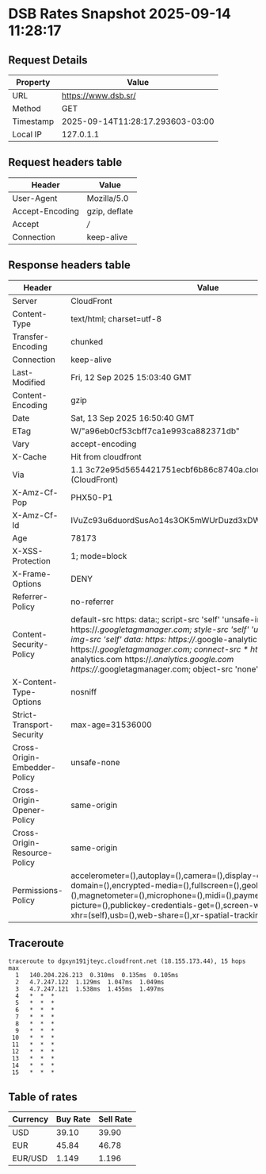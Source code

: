 # DSB Rates Snapshot 2025-09-14 11:28:17
## Request Details

| Property | Value |
|----------|-------|
| URL | https://www.dsb.sr/ |
| Method | GET |
| Timestamp | 2025-09-14T11:28:17.293603-03:00 |
| Local IP | 127.0.1.1 |
    
## Request headers table

| Header | Value |
|--------|-------|
| User-Agent | Mozilla/5.0 |
| Accept-Encoding | gzip, deflate |
| Accept | */* |
| Connection | keep-alive |

    
## Response headers table
| Header | Value |
|--------|-------|
| Server | CloudFront |
| Content-Type | text/html; charset=utf-8 |
| Transfer-Encoding | chunked |
| Connection | keep-alive |
| Last-Modified | Fri, 12 Sep 2025 15:03:40 GMT |
| Content-Encoding | gzip |
| Date | Sat, 13 Sep 2025 16:50:40 GMT |
| ETag | W/"a96eb0cf53cbff7ca1e993ca882371db" |
| Vary | accept-encoding |
| X-Cache | Hit from cloudfront |
| Via | 1.1 3c72e95d5654421751ecbf6b86c8740a.cloudfront.net (CloudFront) |
| X-Amz-Cf-Pop | PHX50-P1 |
| X-Amz-Cf-Id | IVuZc93u6duordSusAo14s3OK5mWUrDuzd3xDWPloRtvnnm8pefHDg== |
| Age | 78173 |
| X-XSS-Protection | 1; mode=block |
| X-Frame-Options | DENY |
| Referrer-Policy | no-referrer |
| Content-Security-Policy | default-src https: data:; script-src 'self' 'unsafe-inline' https://*.googletagmanager.com; style-src 'self' 'unsafe-inline' data:; img-src 'self' data: https: https://*.google-analytics.com https://*.googletagmanager.com; connect-src * https://*.google-analytics.com https://*.analytics.google.com https://*.googletagmanager.com; object-src 'none' |
| X-Content-Type-Options | nosniff |
| Strict-Transport-Security | max-age=31536000 |
| Cross-Origin-Embedder-Policy | unsafe-none |
| Cross-Origin-Opener-Policy | same-origin |
| Cross-Origin-Resource-Policy | same-origin |
| Permissions-Policy | accelerometer=(),autoplay=(),camera=(),display-capture=(),document-domain=(),encrypted-media=(),fullscreen=(),geolocation=(),gyroscope=(),magnetometer=(),microphone=(),midi=(),payment=(),picture-in-picture=(),publickey-credentials-get=(),screen-wake-lock=(),sync-xhr=(self),usb=(),web-share=(),xr-spatial-tracking=() |

## Traceroute 

```
traceroute to dgxyn191jteyc.cloudfront.net (18.155.173.44), 15 hops max
  1   140.204.226.213  0.310ms  0.135ms  0.105ms 
  2   4.7.247.122  1.129ms  1.047ms  1.049ms 
  3   4.7.247.121  1.538ms  1.455ms  1.497ms 
  4   *  *  * 
  5   *  *  * 
  6   *  *  * 
  7   *  *  * 
  8   *  *  * 
  9   *  *  * 
 10   *  *  * 
 11   *  *  * 
 12   *  *  * 
 13   *  *  * 
 14   *  *  * 
 15   *  *  * 

```


## Table of rates

| Currency | Buy Rate | Sell Rate |
|----------|----------|-----------|
| USD | 39.10 | 39.90 |
| EUR | 45.84 | 46.78 |
| EUR/USD | 1.149 | 1.196 |
